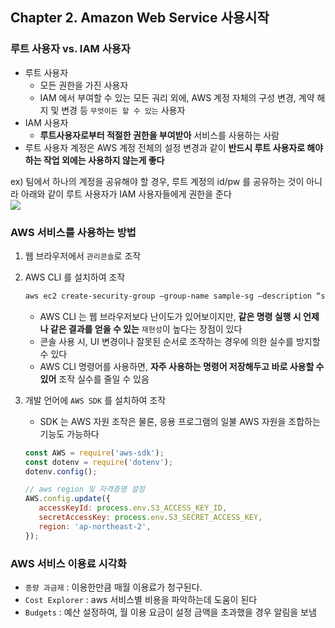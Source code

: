 ## Chapter 2. Amazon Web Service 사용시작
### 루트 사용자 vs. IAM 사용자

- 루트 사용자
    - 모든 권한을 가진 사용자
    - IAM 에서 부여할 수 있는 모든 궈리 외에, AWS 계정 자체의 구성 변경, 계약 해지 및 변경 등 `무엇이든 할 수 있는` 사용자
- IAM 사용자
    - **루트사용자로부터 적절한 권한을 부여받아** 서비스를 사용하는 사람
- 루트 사용자 계정은 AWS 계정 전체의 설정 변경과 같이 **반드시 루트 사용자로 해야 하는 작업 외에는 사용하지 않는게 좋다**

ex) 팀에서 하나의 계정을 공유해야 할 경우, 루트 계정의 id/pw 를 공유하는 것이 아니라 아래와 같이 루트 사용자가 IAM 사용자들에게 권한을 준다
<br>
![](https://file.notion.so/f/f/3db2c1d3-d28f-483a-adc8-ee8abc696878/29b421b0-a8e0-4671-ab6d-f39ef03d6ccb/Untitled.png?id=20ab57e9-a93f-4956-bfec-51bbcf9cc211&table=block&spaceId=3db2c1d3-d28f-483a-adc8-ee8abc696878&expirationTimestamp=1695477600000&signature=ziVIIYAa1XtU_XdliRhMhAHpohsKU0o1YJyuUoG_t10&downloadName=Untitled.png)

### AWS 서비스를 사용하는 방법

1. 웹 브라우저에서 `관리콘솔`로 조작
2. AWS CLI 를 설치하여 조작
    
    ```bash
    aws ec2 create-security-group —group-name sample-sg —description “sample sg”
    ```
    
    - AWS CLI 는 웹 브라우저보다 난이도가 있어보이지만, **같은 명령 실행 시 언제나 같은 결과를 얻을 수 있는** `재현성`이 높다는 장점이 있다
    - 콘솔 사용 시, UI 변경이나 잘못된 순서로 조작하는 경우에 의한 실수를 방지할 수 있다
    - AWS CLI 명령어를 사용하면, **자주 사용하는 명령어 저장해두고 바로 사용할 수 있어** 조작 실수를 줄일 수 있음
3. 개발 언어에 `AWS SDK` 를 설치하여 조작
    - SDK 는 AWS 자원 조작은 물론, 응용 프로그램의 일불 AWS 자원을 조합하는 기능도 가능하다
    
    ```jsx
    const AWS = require('aws-sdk');
    const dotenv = require('dotenv');
    dotenv.config();
    
    // aws region 및 자격증명 설정
    AWS.config.update({
       accessKeyId: process.env.S3_ACCESS_KEY_ID,
       secretAccessKey: process.env.S3_SECRET_ACCESS_KEY,
       region: 'ap-northeast-2',
    });
    ```
    
### AWS 서비스 이용료 시각화

- `종량 과금제` : 이용한만큼 매월 이용료가 청구된다.
- `Cost Explorer` : aws 서비스별 비용을 파악하는데 도움이 된다
- `Budgets` : 예산 설정하여, 월 이용 요금이 설정 금액을 초과했을 경우 알림을 보냄

